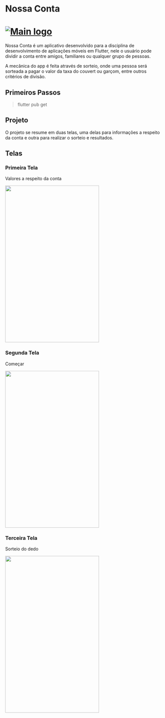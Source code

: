 # Nossa Conta

# [![Main logo][]][flutter.dev]

[Main logo]: https://www.oversodoinverso.com.br/wp-content/uploads/2020/08/template.png
[flutter.dev]: https://flutter.dev


Nossa Conta é um aplicativo desenvolvido para a disciplina de desenvolvimento de aplicações móveis em Flutter, nele o usuário pode dividir a conta entre amigos, familiares ou qualquer grupo de pessoas. 

A mecânica do app é feita através de sorteio, onde uma pessoa será sorteada a pagar o valor da taxa do couvert ou garçom, entre outros critérios de divisão.

## Primeiros Passos

> flutter pub get

## Projeto

O projeto se resume em duas telas, uma delas para informações a respeito da conta e outra para realizar o sorteio e resultados. 

## Telas

### Primeira Tela
Valores a respeito da conta 

<img src="https://user-images.githubusercontent.com/49280362/114328644-987dd780-9b13-11eb-898c-4d1a5f149c96.jpeg" width="300" height="500">

### Segunda Tela

Começar

<img src="https://user-images.githubusercontent.com/49280362/114328642-961b7d80-9b13-11eb-88b4-8c326e58204b.jpeg" width="300" height="500">


### Terceira Tela

Sorteio do dedo

<img src="https://user-images.githubusercontent.com/49280362/114328638-9451ba00-9b13-11eb-9642-0c41211d6c5f.jpeg" width="300" height="500">

